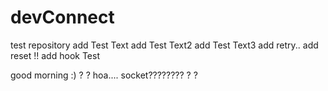 # devConnect
test repository
add Test Text
add Test Text2
add Test Text3
add retry..
add reset !!
add hook Test

good morning :) ?
?
hoa....
socket????????
?
?
